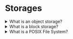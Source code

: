 # Storages

<details>
  <summary>What is an object storage?</summary>

Object storage (also known as object-based storage) is a computer data storage that manages data as objects, as opposed to other storage architectures like file systems which manages data as a file hierarchy, and block storage which manages data as blocks within sectors and tracks. Each object typically includes the data itself, a variable amount of metadata, and a globally unique identifier. Object storage can be implemented at multiple levels, including the device level (object-storage device), the system level, and the interface level. In each case, object storage seeks to enable capabilities not addressed by other storage architectures, like interfaces that are directly programmable by the application, a namespace that can span multiple instances of physical hardware, and data-management functions like data replication and data distribution at object-level granularity.

[More >>](https://en.wikipedia.org/wiki/Object_storage)

</details>

<details>
  <summary>What is a block storage?</summary>

In computing (specifically data transmission and data storage), a block, sometimes called a physical record, is a sequence of bytes or bits, usually containing some whole number of records, having a maximum length; a block size. Data thus structured are said to be blocked. The process of putting data into blocks is called blocking, while deblocking is the process of extracting data from blocks. Blocked data is normally stored in a data buffer, and read or written a whole block at a time. Blocking reduces the overhead and speeds up the handling of the data stream. For some devices, such as magnetic tape and CKD disk devices, blocking reduces the amount of external storage required for the data. Blocking is almost universally employed when storing data to 9-track magnetic tape, NAND flash memory, and rotating media such as floppy disks, hard disks, and optical discs.

[More >>](https://en.wikipedia.org/wiki/Block_(data_storage))

</details>

<details>
  <summary>What is a POSIX File System?</summary>

Released in the late 1980s, POSIX (Portable Operating System Interface) is a family of standards created to make sure that applications developed on one UNIX flavor can run on other UNIXes. The POSIX standard describes how system calls must behave.

[More >>](https://www.quobyte.com/storage-explained/posix-filesystem/#:~:text=Released%20in%20the%20late%201980s,how%20system%20calls%20must%20behave.)

</details>
